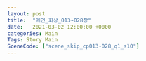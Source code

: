 ```yaml
---
layout: post
title:  "메인_회상_013~028장"
date:   2021-03-02 12:00:00 +0000
categories: Main
Tags: Story Main
SceneCode: ["scene_skip_cp013-028_q1_s10"]
---
```

